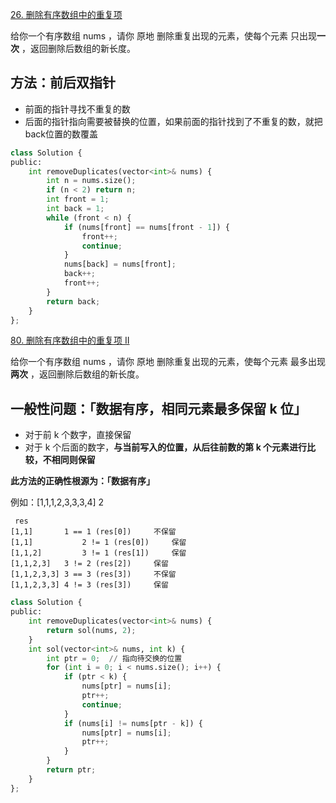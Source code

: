 [26. 删除有序数组中的重复项](https://leetcode-cn.com/problems/remove-duplicates-from-sorted-array/)

给你一个有序数组 nums ，请你 原地 删除重复出现的元素，使每个元素 只出现**一次** ，返回删除后数组的新长度。

## 方法：前后双指针

- 前面的指针寻找不重复的数
- 后面的指针指向需要被替换的位置，如果前面的指针找到了不重复的数，就把back位置的数覆盖

```python
class Solution {
public:
    int removeDuplicates(vector<int>& nums) {
        int n = nums.size();
        if (n < 2) return n;
        int front = 1;
        int back = 1;
        while (front < n) {
            if (nums[front] == nums[front - 1]) {
                front++;
                continue;
            }
            nums[back] = nums[front];
            back++;
            front++;
        }
        return back;
    }
};
```
[80. 删除有序数组中的重复项 II](https://leetcode-cn.com/problems/remove-duplicates-from-sorted-array-ii/)

给你一个有序数组 nums ，请你 原地 删除重复出现的元素，使每个元素 最多出现**两次** ，返回删除后数组的新长度。

## 一般性问题：「数据有序，相同元素最多保留 k 位」

- 对于前 k 个数字，直接保留
- 对于 k 个后面的数字，**与当前写入的位置，从后往前数的第 k 个元素进行比较，不相同则保留**

**此方法的正确性根源为：「数据有序」**

例如：[1,1,1,2,3,3,3,4]  2

```
 res     
[1,1]     	1 == 1 (res[0]) 	不保留
[1,1]    		2 != 1 (res[0]) 	保留
[1,1,2]  		3 != 1 (res[1])  	保留
[1,1,2,3] 	3 != 2 (res[2])  	保留
[1,1,2,3,3] 3 == 3 (res[3])  	不保留
[1,1,2,3,3] 4 != 3 (res[3])  	保留
```

```python
class Solution {
public:
    int removeDuplicates(vector<int>& nums) {
        return sol(nums, 2);
    }
    int sol(vector<int>& nums, int k) {
        int ptr = 0;  // 指向待交换的位置
        for (int i = 0; i < nums.size(); i++) {
            if (ptr < k) {
                nums[ptr] = nums[i];
                ptr++;
                continue;
            }
            if (nums[i] != nums[ptr - k]) {
                nums[ptr] = nums[i];
                ptr++;
            }
        }
        return ptr;
    }
};
```
